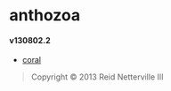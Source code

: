 anthozoa
========

#### v130802.2

 - [coral](https://googledrive.com/host/0B510JpdUb5KEVzIweEhCTm4yR1k/)

> Copyright &#169; 2013 Reid Netterville III 